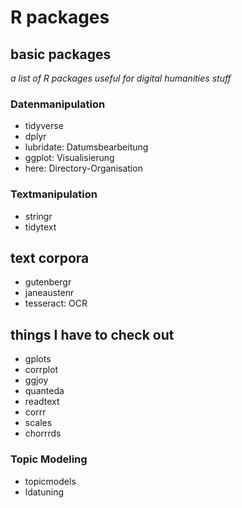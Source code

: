 # R packages

## basic packages
_a list of R packages useful for digital humanities stuff_

### Datenmanipulation

* tidyverse
* dplyr
* lubridate: Datumsbearbeitung
* ggplot: Visualisierung
* here: Directory-Organisation

### Textmanipulation

* stringr
* tidytext

## text corpora
* gutenbergr
* janeaustenr
* tesseract: OCR


## things I have to check out

* gplots
* corrplot
* ggjoy
* quanteda
* readtext
* corrr
* scales
* chorrrds

### Topic Modeling
* topicmodels
* ldatuning
